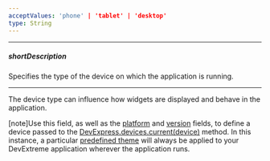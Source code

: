 ```yaml
---
acceptValues: 'phone' | 'tablet' | 'desktop'
type: String
---
```

---
##### shortDescription
Specifies the type of the device on which the application is running.

---
The device type can influence how widgets are displayed and behave in the application.

[note]Use this field, as well as the [platform](/api-reference/50%20Common/Object%20Structures/device/platform.md '/Documentation/ApiReference/Common/Object_Structures/device/#platform') and [version](/api-reference/50%20Common/Object%20Structures/device/version.md '/Documentation/ApiReference/Common/Object_Structures/device/#version') fields, to define a device passed to the [DevExpress.devices.current(device)](/api-reference/50%20Common/utils/devices/3%20Methods/current(deviceName).md '/Documentation/ApiReference/Common/Utils/devices/Methods/#currentdeviceName') method. In this instance, a particular [predefined theme](/concepts/60%20Themes/10%20Predefined%20Themes/0%20Themes%20in%20DevExtreme%20Apps.md '/Documentation/Guide/Themes/Predefined_Themes/#Themes_in_DevExtreme_Apps') will always be applied to your DevExtreme application wherever the application runs.